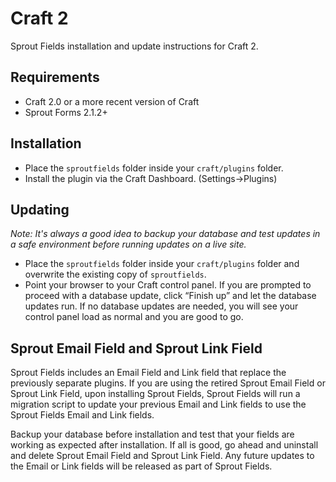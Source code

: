 # Craft 2

Sprout Fields installation and update instructions for Craft 2.

## Requirements

* Craft 2.0 or a more recent version of Craft
* Sprout Forms 2.1.2+

## Installation

* Place the `sproutfields` folder inside your `craft/plugins` folder.
* Install the plugin via the Craft Dashboard. (Settings&rarr;Plugins)

## Updating

_Note: It's always a good idea to backup your database and test updates in a safe environment before running updates on a live site._

* Place the `sproutfields` folder inside your `craft/plugins` folder and overwrite the existing copy of `sproutfields`.
* Point your browser to your Craft control panel. If you are prompted to proceed with a database update, click “Finish up” and let the database updates run.  If no database updates are needed, you will see your control panel load as normal and you are good to go.

## Sprout Email Field and Sprout Link Field

Sprout Fields includes an Email Field and Link field that replace the previously separate plugins.  If you are using the retired Sprout Email Field or Sprout Link Field, upon installing Sprout Fields, Sprout Fields will run a migration script to update your previous Email and Link fields to use the Sprout Fields Email and Link fields.

Backup your database before installation and test that your fields are working as expected after installation.  If all is good, go ahead and uninstall and delete Sprout Email Field and Sprout Link Field. Any future updates to the Email or Link fields will be released as part of Sprout Fields.
